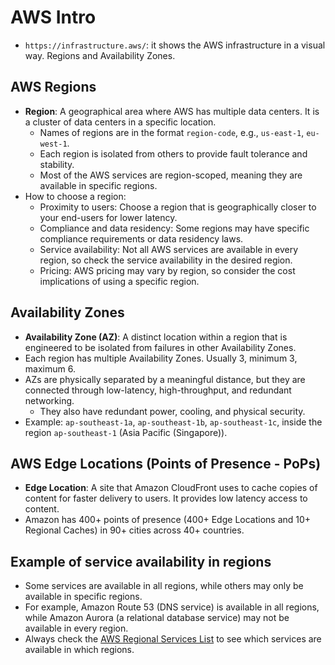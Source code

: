 # AWS Intro

- `https://infrastructure.aws/`: it shows the AWS infrastructure in a visual way. Regions and Availability Zones.

## AWS Regions

- **Region**: A geographical area where AWS has multiple data centers. It is a cluster of data centers in a specific location.
  - Names of regions are in the format `region-code`, e.g., `us-east-1`, `eu-west-1`.
  - Each region is isolated from others to provide fault tolerance and stability.
  - Most of the AWS services are region-scoped, meaning they are available in specific regions.
- How to choose a region:
  - Proximity to users: Choose a region that is geographically closer to your end-users for lower latency.
  - Compliance and data residency: Some regions may have specific compliance requirements or data residency laws.
  - Service availability: Not all AWS services are available in every region, so check the service availability in the desired region.
  - Pricing: AWS pricing may vary by region, so consider the cost implications of using a specific region.

## Availability Zones

- **Availability Zone (AZ)**: A distinct location within a region that is engineered to be isolated from failures in other Availability Zones.
- Each region has multiple Availability Zones. Usually 3, minimum 3, maximum 6.
- AZs are physically separated by a meaningful distance, but they are connected through low-latency, high-throughput, and redundant networking.
  - They also have redundant power, cooling, and physical security.
- Example: `ap-southeast-1a`, `ap-southeast-1b`, `ap-southeast-1c`, inside the region `ap-southeast-1` (Asia Pacific (Singapore)).

## AWS Edge Locations (Points of Presence - PoPs)

- **Edge Location**: A site that Amazon CloudFront uses to cache copies of content for faster delivery to users. It provides low latency access to content.
- Amazon has 400+ points of presence (400+ Edge Locations and 10+ Regional Caches) in 90+ cities across 40+ countries.

## Example of service availability in regions

- Some services are available in all regions, while others may only be available in specific regions.
- For example, Amazon Route 53 (DNS service) is available in all regions, while Amazon Aurora (a relational database service) may not be available in every region.
- Always check the [AWS Regional Services List](https://aws.amazon.com/about-aws/global-infrastructure/regional-product-services/) to see which services are available in which regions.
